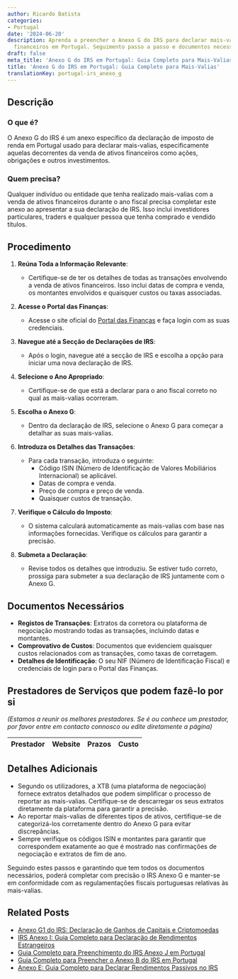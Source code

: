 ```yaml
---
author: Ricardo Batista
categories:
- Portugal
date: '2024-06-20'
description: Aprenda a preencher o Anexo G do IRS para declarar mais-valias de ativos
  financeiros em Portugal. Seguimento passo a passo e documentos necessários.
draft: false
meta_title: 'Anexo G do IRS em Portugal: Guia Completo para Mais-Valias'
title: 'Anexo G do IRS em Portugal: Guia Completo para Mais-Valias'
translationKey: portugal-irs_anexo_g
---
```



## Descrição
### O que é?
O Anexo G do IRS é um anexo específico da declaração de imposto de renda em Portugal usado para declarar mais-valias, especificamente aquelas decorrentes da venda de ativos financeiros como ações, obrigações e outros investimentos.

### Quem precisa?
Qualquer indivíduo ou entidade que tenha realizado mais-valias com a venda de ativos financeiros durante o ano fiscal precisa completar este anexo ao apresentar a sua declaração de IRS. Isso inclui investidores particulares, traders e qualquer pessoa que tenha comprado e vendido títulos.

## Procedimento

1. **Reúna Toda a Informação Relevante**:
   - Certifique-se de ter os detalhes de todas as transações envolvendo a venda de ativos financeiros. Isso inclui datas de compra e venda, os montantes envolvidos e quaisquer custos ou taxas associadas.

2. **Acesse o Portal das Finanças**:
   - Acesse o site oficial do [Portal das Finanças](https://www.portaldasfinancas.gov.pt/at/html/index.html) e faça login com as suas credenciais.

3. **Navegue até a Secção de Declarações de IRS**:
   - Após o login, navegue até a secção de IRS e escolha a opção para iniciar uma nova declaração de IRS.

4. **Selecione o Ano Apropriado**:
   - Certifique-se de que está a declarar para o ano fiscal correto no qual as mais-valias ocorreram.

5. **Escolha o Anexo G**:
   - Dentro da declaração de IRS, selecione o Anexo G para começar a detalhar as suas mais-valias.

6. **Introduza os Detalhes das Transações**:
   - Para cada transação, introduza o seguinte:
     - Código ISIN (Número de Identificação de Valores Mobiliários Internacional) se aplicável.
     - Datas de compra e venda.
     - Preço de compra e preço de venda.
     - Quaisquer custos de transação.

7. **Verifique o Cálculo do Imposto**:
   - O sistema calculará automaticamente as mais-valias com base nas informações fornecidas. Verifique os cálculos para garantir a precisão.

8. **Submeta a Declaração**:
   - Revise todos os detalhes que introduziu. Se estiver tudo correto, prossiga para submeter a sua declaração de IRS juntamente com o Anexo G.

## Documentos Necessários

- **Registos de Transações**: Extratos da corretora ou plataforma de negociação mostrando todas as transações, incluindo datas e montantes.
- **Comprovativo de Custos**: Documentos que evidenciem quaisquer custos relacionados com as transações, como taxas de corretagem.
- **Detalhes de Identificação**: O seu NIF (Número de Identificação Fiscal) e credenciais de login para o Portal das Finanças.

## Prestadores de Serviços que podem fazê-lo por si
_(Estamos a reunir os melhores prestadores. Se é ou conhece um prestador, por favor entre em contacto connosco ou edite diretamente a página)_

| Prestador        |     Website     |     Prazos    |       Custo      |
| :-------------: | :-------------: |  :-------------: | :-------------: |

## Detalhes Adicionais

- Segundo os utilizadores, a XTB (uma plataforma de negociação) fornece extratos detalhados que podem simplificar o processo de reportar as mais-valias. Certifique-se de descarregar os seus extratos diretamente da plataforma para garantir a precisão.
- Ao reportar mais-valias de diferentes tipos de ativos, certifique-se de categorizá-los corretamente dentro do Anexo G para evitar discrepâncias.
- Sempre verifique os códigos ISIN e montantes para garantir que correspondem exatamente ao que é mostrado nas confirmações de negociação e extratos de fim de ano.

Seguindo estes passos e garantindo que tem todos os documentos necessários, poderá completar com precisão o IRS Anexo G e manter-se em conformidade com as regulamentações fiscais portuguesas relativas às mais-valias.
## Related Posts

- [Anexo G1 do IRS: Declaração de Ganhos de Capitais e Criptomoedas](https://tramitit.com/pt/guides/portugal/irs_anexo_g1/)
- [IRS Anexo I: Guia Completo para Declaração de Rendimentos Estrangeiros](https://tramitit.com/pt/guides/portugal/irs_anexo_i/)
- [Guia Completo para Preenchimento do IRS Anexo J em Portugal](https://tramitit.com/pt/guides/portugal/irs_anexo_j/)
- [Guia Completo para Preencher o Anexo B do IRS em Portugal](https://tramitit.com/pt/guides/portugal/irs_anexo_b/)
- [Anexo E: Guia Completo para Declarar Rendimentos Passivos no IRS](https://tramitit.com/pt/guides/portugal/irs_anexo_e/)